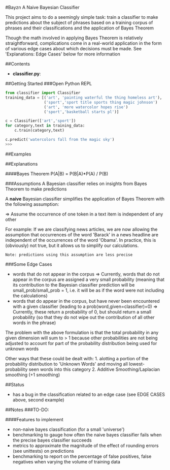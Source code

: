 #Bayzn
A Naive Bayesian Classifier

This project aims to do a seemingly simple task: train a classifier to make predictions about the subject of phrases based on a training corpus of phrases and their classifications and the application of Bayes Theorem

Though the math involved in applying Bayes Theorem is relatively straightforward, complications come in a real-world application in the form of various edge cases about which decisions must be made. See 'Explanations: Edge Cases' below for more information


##Contents
* __classifier.py__: 

##Getting Started
###Open Python REPL
```python
from classifier import Classifier
training_data = [('art', 'painting waterful the thing homeless art'),
				 ('sport','sport title sports thing magic johnson')
				 ('art', 'more watercolor hopes rise')
				 ('sport','basketball starts pl')]

c = Classifier(['art','sport'])
for category,text in training_data:
	c.train(category,text)

c.predict('watercolors fall from the magic sky')
>>>

```

##Examples

##Explanations

####Bayes Theorem
P(A|B) = P(B|A)*P(A) / P(B)

###Assumptions
A Bayesian classifier relies on insights from Bayes Theorem to make predictions

A **naive** Bayesian classifier simplifies the application of Bayes Theorem 
with the following assumption:

=> Assume the occurrence of one token in a text item is independent of any other

For example:
	If we are classifying news articles, we are now allowing the assumption that occurrences of the word 'Barack' in a news headline are independent of the occurrences of the word 'Obama'. In practice, this is (obviously) not true, but it allows us to simplify our calculations. 

	Note: predictions using this assumption are less precise

###Some Edge Cases
* words that do not appear in the corpus
	=> Currently, words that do not appear in the corpus are assigned a very small probability (meaning that
	its contribution to the Bayesian classifier prediction will be small_prob/small_prob = 1, i.e. it will be as if the word were not including the calculations)
* words that do appear in the corpus, but have never been encountered with a given classifier 
(leading to a prob(word,given=classifier)=0)
	=> Currently, these return a probability of 0, but should return a small probability (so that they do not wipe out the contribution of all other words in the phrase)

The problem with the above formulation is that the total probability in any given dimension will sum to > 1 because other probabilities are not being adjusted to account for part of the probability distribution being used for unknown words

Other ways that these could be dealt with:
	1. alotting a portion of the probability distribution to 'Unknown Words' and moving all lowest-probability seen words into this category
	2. Additive Smoothing/Laplacian smoothing (+1 smoothing)


##Status
- has a bug in the classification related to an edge case (see EDGE CASES above, second example)

##Notes
###TO-DO:

####Features to implement
* non-naive bayes classification (for a small 'universe')
* benchmarking to gauge how often the naive bayes classifier fails when the precise bayes classifier succeeds
* metrics to approximate the magnitude of the effect of rounding errors (see unittests)
 on predictions
* benchmarking to report on the percentage of false positives, false negatives when varying the volume of training data